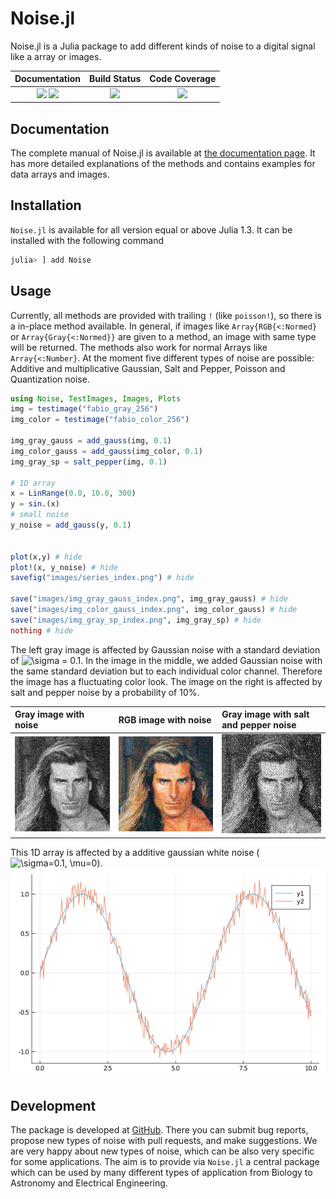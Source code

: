 # Noise.jl
Noise.jl is a Julia package to add different kinds of noise to a digital signal like a array or images.

| **Documentation**                       | **Build Status**                          | **Code Coverage**               |
|:---------------------------------------:|:-----------------------------------------:|:-------------------------------:|
| [![][docs-stable-img]][docs-stable-url] [![][docs-dev-img]][docs-dev-url] | [![][CI-img]][CI-url] | [![][codecov-img]][codecov-url] |

## Documentation
The complete manual of Noise.jl is available at [the documentation page][docs-stable-url].
It has more detailed explanations of the methods and contains examples for data arrays and images.


## Installation
`Noise.jl` is available for all version equal or above Julia 1.3.
It can be installed with the following command

```julia
julia> ] add Noise
```
    
## Usage
Currently, all methods are provided with trailing `!` (like `poisson!`), so there is a in-place method available. 
In general, if images like `Array{RGB{<:Normed}` or `Array{Gray{<:Normed}}` are given to a method, an image with same type will be returned.
The methods also work for normal Arrays like `Array{<:Number}`.
At the moment five different types of noise are possible: Additive and multiplicative Gaussian, Salt and Pepper, Poisson and Quantization noise.

```julia
using Noise, TestImages, Images, Plots
img = testimage("fabio_gray_256")
img_color = testimage("fabio_color_256")

img_gray_gauss = add_gauss(img, 0.1)
img_color_gauss = add_gauss(img_color, 0.1)
img_gray_sp = salt_pepper(img, 0.1)

# 1D array
x = LinRange(0.0, 10.0, 300)
y = sin.(x)
# small noise
y_noise = add_gauss(y, 0.1)


plot(x,y) # hide
plot!(x, y_noise) # hide
savefig("images/series_index.png") # hide

save("images/img_gray_gauss_index.png", img_gray_gauss) # hide
save("images/img_color_gauss_index.png", img_color_gauss) # hide
save("images/img_gray_sp_index.png", img_gray_sp) # hide
nothing # hide
```

The left gray image is affected by Gaussian noise with a standard deviation of ![\sigma = 0.1](https://render.githubusercontent.com/render/math?math=%5Csigma%20%3D%200.1). 
In the image in the middle, we added Gaussian noise with the same standard deviation but to each individual color channel. Therefore the image has a fluctuating color look.
The image on the right is affected by salt and pepper noise by a probability of 10%.

| Gray image with noise               | RGB image with noise                  | Gray image with salt and pepper noise |
|:------------------------------------|:------------------------------------- |:--------------------------------------|
|![](images/img_gray_gauss_index.png) | ![](images/img_color_gauss_index.png) | ![](images/img_gray_sp_index.png)     |


This 1D array is affected by a additive gaussian white noise (![\sigma=0.1, \mu=0](https://render.githubusercontent.com/render/math?math=%5Csigma%3D0.1%2C%20%5Cmu%3D0)).
![](images/series_index.png)


## Development

The package is developed at [GitHub](https://www.github.com/roflmaostc/Noise.jl).  There
you can submit bug reports, propose new types of noise with pull
requests, and make suggestions. We are very happy about new types of noise, which can be also very
specific for some applications. The aim is to provide via `Noise.jl` a central package which can 
be used by many different types of application from Biology to Astronomy and Electrical Engineering.





[docs-dev-img]: https://img.shields.io/badge/docs-dev-pink.svg 
[docs-dev-url]: https://roflmaostc.github.io/Noise.jl/dev/ 

[docs-stable-img]: https://img.shields.io/badge/docs-stable-darkgreen.svg 
[docs-stable-url]: https://roflmaostc.github.io/Noise.jl/stable/

[CI-img]: https://github.com/roflmaostc/Noise.jl/workflows/CI/badge.svg
[CI-url]: https://github.com/roflmaostc/Noise.jl/actions?query=workflow%3ACI 

[codecov-img]: https://codecov.io/gh/roflmaostc/Noise.jl/branch/master/graph/badge.svg
[codecov-url]: https://codecov.io/gh/roflmaostc/Noise.jl
